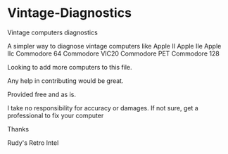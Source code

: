 # Vintage-Diagnostics
Vintage computers diagnostics

A simpler way to diagnose vintage computers like 
Apple II
Apple IIe
Apple IIc
Commodore 64
Commodore VIC20
Commodore PET
Commodore 128

Looking to add more computers to this file.

Any help in contributing would be great.

Provided free and as is.

I take no responsibility for accuracy or damages.
If not sure, get a professional to fix your computer 

Thanks

Rudy's Retro Intel 
